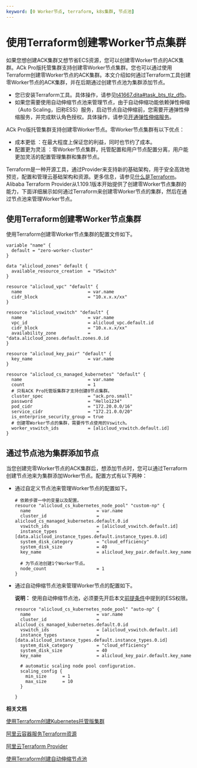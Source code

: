 ```yaml
---
keyword: [0 Worker节点, terraform, k8s集群, 节点池]
---
```


# 使用Terraform创建零Worker节点集群

如果您想创建ACK集群又想节省ECS资源，您可以创建零Worker节点的ACK集群。ACk Pro版托管集群支持创建零Worker节点集群。您也可以通过使用Terraform创建零Worker节点的ACK集群。本文介绍如何通过Terraform工具创建零Worker节点的ACK集群，并在后期通过创建节点池为集群添加节点。

-   您已安装Terraform工具。具体操作，请参见[t41667.dita\#task\_bts\_tlz\_dfb]()。
-   如果您需要使用自动伸缩节点池来管理节点，由于自动伸缩功能依赖弹性伸缩（Auto Scaling，旧称ESS）服务，启动节点自动伸缩前，您需要开通弹性伸缩服务，并完成默认角色授权。具体操作，请参见[开通弹性伸缩服务](/cn.zh-CN/Kubernetes集群用户指南/弹性伸缩/节点自动伸缩.md)。

ACk Pro版托管集群支持创建零Worker节点。零Worker节点集群有以下优点：

-   成本更低 ：在最大程度上保证您的利益，同时也节约了成本。
-   配置更为灵活 ：零Worker节点集群，托管配置和用户节点配置分离，用户能更加灵活的配置管理集群和集群节点。

Terraform是一种开源工具，通过Provider来支持新的基础架构，用于安全高效地预览，配置和管理云基础架构和资源。更多信息，请参见[什么是Terraform](https://help.aliyun.com/document_detail/95820.html)。Alibaba Terraform Provider从1.109.1版本开始提供了创建零Worker节点集群的能力，下面详细展示如何通过Terraform来创建零Worker节点的集群，然后在通过节点池来管理Worker节点。

## 使用Terraform创建零Worker节点集群

使用Terraform创建零Worker节点集群的配置文件如下。

```
variable "name" {
  default = "zero-worker-cluster"
}

data "alicloud_zones" default {
  available_resource_creation  = "VSwitch"
}

resource "alicloud_vpc" "default" {
  name                         = var.name
  cidr_block                   = "10.x.x.x/xx"
}

resource "alicloud_vswitch" "default" {
  name                         = var.name
  vpc_id                       = alicloud_vpc.default.id
  cidr_block                   = "10.x.x.x/xx"
  availability_zone            = "data.alicloud_zones.default.zones.0.id
}

resource "alicloud_key_pair" "default" {
  key_name                     = var.name
}

resource "alicloud_cs_managed_kubernetes" "default" {
  name                         = var.name
  count                        = 1
  # 只有ACK Pro托管版集群才支持创建0节点集群。
  cluster_spec                 = "ack.pro.small"
  password                     = "Hello1234"
  pod_cidr                     = "172.20.0.0/16"
  service_cidr                 = "172.21.0.0/20"
  is_enterprise_security_group = true
  # 创建零Worker节点的集群，需要传节点使用的Vswitch。
  worker_vswitch_ids           = [alicloud_vswitch.default.id]
}
```

## 通过节点池为集群添加节点

当您创建完零Worker节点的ACK集群后，想添加节点时，您可以通过Terraform创建节点池来为集群添加Worker节点。配置方式有以下两种：

-   通过自定义节点池来管理Worker节点的配置如下。

    ```
    # 依赖步骤一中的变量以及配置。
    resource "alicloud_cs_kubernetes_node_pool" "custom-np" {
      name                         = var.name
      cluster_id                   = alicloud_cs_managed_kubernetes.default.0.id
      vswitch_ids                  = [alicloud_vswitch.default.id]
      instance_types               = [data.alicloud_instance_types.default.instance_types.0.id]
      system_disk_category         = "cloud_efficiency"
      system_disk_size             = 40
      key_name                     = alicloud_key_pair.default.key_name
    
      # 为节点池创建1个Worker节点。
      node_count                   = 1
    }
    ```

-   通过自动伸缩节点池来管理Worker节点的配置如下。

    **说明：** 使用自动伸缩节点池，必须要先开启本文[前提条件](#prereq_yjz_13n_fb1)中提到的ESS权限。

    ```
    resource "alicloud_cs_kubernetes_node_pool" "auto-np" {
      name                         = var.name
      cluster_id                   = alicloud_cs_managed_kubernetes.default.0.id
      vswitch_ids                  = [alicloud_vswitch.default.id]
      instance_types               = [data.alicloud_instance_types.default.instance_types.0.id]
      system_disk_category         = "cloud_efficiency"
      system_disk_size             = 40
      key_name                     = alicloud_key_pair.default.key_name
      
      # automatic scaling node pool configuration.
      scaling_config {
        min_size      = 1
        max_size      = 10
      }
    
    }
    ```


**相关文档**  


[使用Terraform创建Kubernetes托管版集群](/cn.zh-CN/Kubernetes集群用户指南/集群管理/创建集群/使用Terraform创建Kubernetes托管版集群.md)

[阿里云容器服务Terraform资源](https://registry.terraform.io/providers/aliyun/alicloud/latest/docs/resources/cs_kubernetes)

[阿里云Terraform Provider](https://github.com/hashicorp/terraform-provider-alicloud)

[使用Terraform创建自动伸缩节点池](/cn.zh-CN/Kubernetes集群用户指南/节点管理/节点池管理/使用Terraform创建自动伸缩节点池.md)

